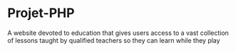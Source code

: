 # Projet-PHP
A website devoted to education that gives users access to a vast collection of lessons taught by qualified teachers so they can learn while they play
